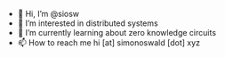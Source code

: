 - 👋 Hi, I’m @siosw
- 👀 I’m interested in distributed systems
- 🌱 I’m currently learning about zero knowledge circuits
- 📫 How to reach me hi [at] simonoswald [dot] xyz

<!---
siosw/siosw is a ✨ special ✨ repository because its `README.md` (this file) appears on your GitHub profile.
You can click the Preview link to take a look at your changes.
--->
